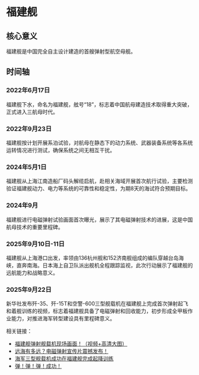 # 福建舰

## 核心意义
福建舰是中国完全自主设计建造的首艘弹射型航空母舰。
## 时间轴
### 2022年6月17日
福建舰下水，命名为福建舰，舷号“18”，标志着中国航母建造技术取得重大突破，正式进入三航母时代。
### 2022年9月23日
福建舰按计划开展系泊试验，对航母在静态下的动力系统、武器装备系统等各系统运转情况进行测试，确保系统之间无相互干扰。
### 2024年5月1日
福建舰从上海江南造船厂码头解缆启航，赴相关海域开展首次航行试验，主要检测验证福建舰动力、电力等系统的可靠性和稳定性，为期8天的海试符合预期目标。
### 2024年9月
福建舰进行电磁弹射试验画面首次曝光，展示了其电磁弹射技术的进展，这是中国航母技术的重要里程碑。
### 2025年9月10日-11日
福建舰从上海港口出发，率领由136杭州舰和152济南舰组成的编队穿越台岛海峡，直奔南海。日本海上自卫队派出舰机全程跟踪监视，此次行动展示了福建舰的远航能力和战略意义。
### 2025年9月22日
新华社发布歼-35、歼-15T和空警-600三型舰载机在福建舰上完成首次弹射起飞和着舰训练的视频，标志着福建舰具备了电磁弹射和回收能力，初步形成全甲板作业能力，对推进海军转型建设具有里程碑意义。

相关链接：
- [福建舰弹射舰载机现场画面！（视频+高清大图）](https://mp.weixin.qq.com/s/GJiLl_uA5aoCniDpn-SpCA)
- [远海有多远？电磁弹射宣传片震撼发布！](https://mp.weixin.qq.com/s/bE2PFxW7owQsl_gQv4QQgw)
- [海军三型舰载机成功在福建舰完成起降训练](https://mp.weixin.qq.com/s/qZxAF9LOzEK2L28S8L5VKA)
- [弹！弹！弹！成功！](https://mp.weixin.qq.com/s/Ok6290o9L9Sl5pxcUp0mJw)
